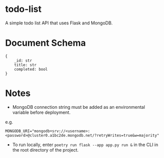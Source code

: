 # todo-list
A simple todo list API that uses Flask and MongoDB.

# Document Schema
```
{
    _id: str
    title: str
    completed: bool
}
```

# Notes
- MongoDB connection string must be added as an environmental variable before deployment.

e.g.
```
MONGODB_URI="mongodb+srv://<username>:<password>@cluster0.a1bc2de.mongodb.net/?retryWrites=true&w=majority"
```

- To run locally, enter
`
poetry run flask --app app.py run &
`
in the CLI in the root directory of the project.